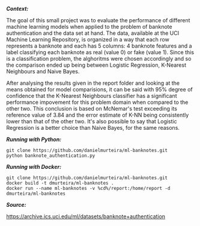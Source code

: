 
***Context:***

The goal of this small project was to evaluate the performance of different machine learning models when applied to the problem of banknote authentication and the data set at hand. The data, available at the UCI Machine Learning Repository, is organized in a way that each row represents a banknote and each has 5 columns: 4 banknote features and a label classifying each banknote as real (value 0) or fake (value 1). Since this is a classification problem, the alghoritms were chosen accordingly and so the comparison ended up being between Logistic Regression, K-Nearest Neighbours and Naive Bayes.

After analysing the results given in the report folder and looking at the means obtained for model comparisions, it can be said with 95% degree of confidence that the K-Nearest Neighbours classifier has a significant performance impovement for this problem domain when compared to the other two. This conclusion is based on McNemar's test exceeding its reference value of 3.84 and the error estimate of K-NN being consistently lower than that of the other two. It's also possible to say that Logistic Regression is a better choice than Naive Bayes, for the same reasons.

***Running with Python:***

```
git clone https://github.com/danielmurteira/ml-banknotes.git
python banknote_authentication.py
```

***Running with Docker:***

```
git clone https://github.com/danielmurteira/ml-banknotes.git
docker build -t dmurteira/ml-banknotes .
docker run --name ml-banknotes -v %cd%/report:/home/report -d dmurteira/ml-banknotes
```

***Source:***

https://archive.ics.uci.edu/ml/datasets/banknote+authentication
